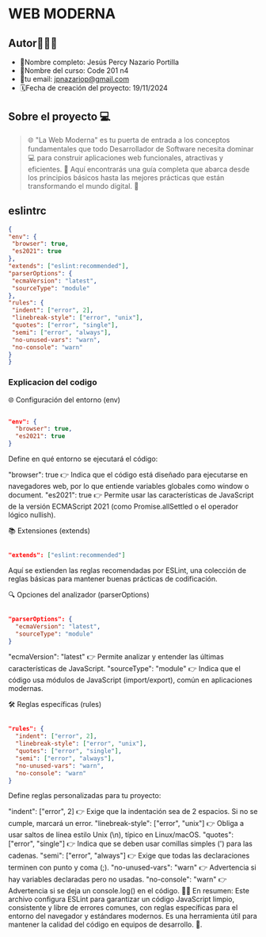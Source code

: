 # WEB MODERNA

## Autor👨🏽‍💻

* 🫡Nombre completo: Jesús Percy Nazario Portilla
* 📒Nombre del curso: Code 201 n4
* 📧tu email: jpnazariop@gmail.com
* 🗓️Fecha de creación del proyecto: 19/11/2024

## Sobre el proyecto 💻

> 🌐 "La Web Moderna" es tu puerta de entrada a los conceptos fundamentales que todo Desarrollador de Software necesita dominar 💻 para construir aplicaciones web funcionales, atractivas y eficientes. 🌟 Aquí encontrarás una guía completa que abarca desde los principios básicos hasta las mejores prácticas que están transformando el mundo digital. 🚀

## eslintrc

``` json
{
"env": {
 "browser": true,
 "es2021": true
},
"extends": ["eslint:recommended"],
"parserOptions": {
 "ecmaVersion": "latest",
 "sourceType": "module"
},
"rules": {
 "indent": ["error", 2],
 "linebreak-style": ["error", "unix"],
 "quotes": ["error", "single"],
 "semi": ["error", "always"],
 "no-unused-vars": "warn",
 "no-console": "warn"
}
}
```


### Explicacion del codigo

🌐 Configuración del entorno (env)
```json

"env": {
  "browser": true,
  "es2021": true
}
```

Define en qué entorno se ejecutará el código:

"browser": true 👉 Indica que el código está diseñado para ejecutarse en navegadores web, por lo que entiende variables globales como window o document.
"es2021": true 👉 Permite usar las características de JavaScript de la versión ECMAScript 2021 (como Promise.allSettled o el operador lógico nullish).

📚 Extensiones (extends)
```json

"extends": ["eslint:recommended"]
```

Aquí se extienden las reglas recomendadas por ESLint, una colección de reglas básicas para mantener buenas prácticas de codificación.

🔍 Opciones del analizador (parserOptions)
``` json

"parserOptions": {
  "ecmaVersion": "latest",
  "sourceType": "module"
}
```

"ecmaVersion": "latest" 👉 Permite analizar y entender las últimas características de JavaScript.
"sourceType": "module" 👉 Indica que el código usa módulos de JavaScript (import/export), común en aplicaciones modernas.

🛠️ Reglas específicas (rules)
```json

"rules": {
  "indent": ["error", 2],
  "linebreak-style": ["error", "unix"],
  "quotes": ["error", "single"],
  "semi": ["error", "always"],
  "no-unused-vars": "warn",
  "no-console": "warn"
}
```

Define reglas personalizadas para tu proyecto:

"indent": ["error", 2] 👉 Exige que la indentación sea de 2 espacios. Si no se cumple, marcará un error.
"linebreak-style": ["error", "unix"] 👉 Obliga a usar saltos de línea estilo Unix (\n), típico en Linux/macOS.
"quotes": ["error", "single"] 👉 Indica que se deben usar comillas simples (') para las cadenas.
"semi": ["error", "always"] 👉 Exige que todas las declaraciones terminen con punto y coma (;).
"no-unused-vars": "warn" 👉 Advertencia si hay variables declaradas pero no usadas.
"no-console": "warn" 👉 Advertencia si se deja un console.log() en el código.
🧑‍💻 En resumen:
Este archivo configura ESLint para garantizar un código JavaScript limpio, consistente y libre de errores comunes, con reglas específicas para el entorno del navegador y estándares modernos. Es una herramienta útil para mantener la calidad del código en equipos de desarrollo. 🚀.